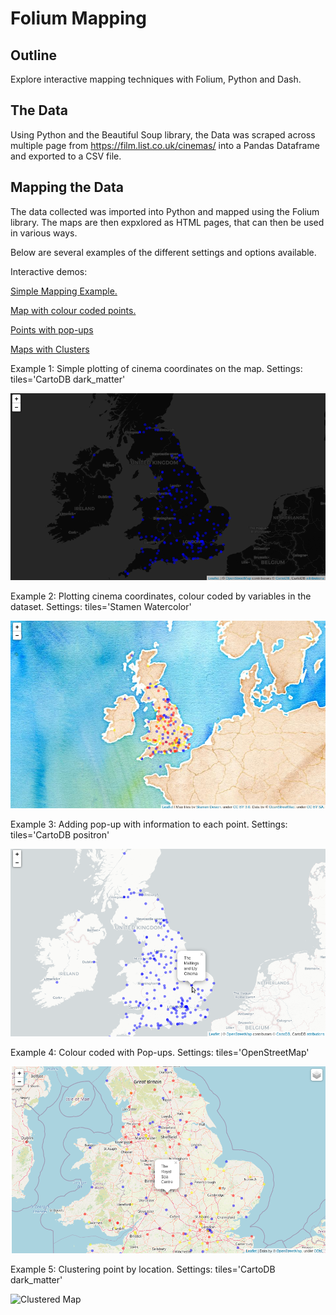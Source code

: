 # Folium Mapping
## Outline

Explore interactive mapping techniques with Folium, Python and Dash.


## The Data

Using Python and the Beautiful Soup library, the Data was scraped across multiple page from https://film.list.co.uk/cinemas/ into a Pandas Dataframe and exported to a CSV file.

## Mapping the Data

The data collected was imported into Python and mapped using the Folium library. The maps are then expxlored as HTML pages, that can then be used in various ways.

Below are several examples of the different settings and options available.

Interactive demos:

[Simple Mapping Example.](https://surelybassy.github.io/FoliumMapping/HTML_Files/map_points.html "Simple Mapping Example")

[Map with colour coded points.](https://surelybassy.github.io/FoliumMapping/HTML_Files/map_points_colours.html "Colour Coded Points")

[Points with pop-ups](https://surelybassy.github.io/FoliumMapping/HTML_Files/map_points_popups.html "Points with pop-ups")

[Maps with Clusters](https://surelybassy.github.io/FoliumMapping/HTML_Files/map_cluster.html "Maps with Clusters")

Example 1: Simple plotting of cinema coordinates on the map. Settings: tiles='CartoDB dark_matter'

![Map 1](FoliumMap1.png?raw=true "Map Example 1")

Example 2: Plotting cinema coordinates, colour coded by variables in the dataset. Settings: tiles='Stamen Watercolor'

![Map 2](FoliumMap2.png?raw=true "Map Example 1")

Example 3: Adding pop-up with information to each point. Settings: tiles='CartoDB positron'

![Map 3](FoliumMap3.png?raw=true "Map Example 1")

Example 4: Colour coded with Pop-ups. Settings: tiles='OpenStreetMap'

![Map 4](FoliumMap4.png?raw=true "Map Example 1")

Example 5: Clustering point by location. Settings: tiles='CartoDB dark_matter'

![Clustered Map](ClusterGif.gif?raw=true "Map Example 1")



